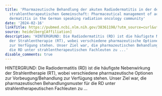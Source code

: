 ```yaml
---
title: 'Pharmazeutische Behandlung der akuten Radiodermatitis in der deutschsprachigen
  strahlentherapeutischen Gemeinschaft: Pharmaceutical management of acute radiation
  dermatitis in the German speaking radiation oncology community'
date: '2024-02-16'
linkTitle: https://pubmed.ncbi.nlm.nih.gov/38361198/?utm_source=curl&utm_medium=rss&utm_campaign=pubmed-2&utm_content=1FakS-2QOkCT8HsMOQP1bCRQ4YzyumYOmxmF0moLsQ3dFB1E9V&fc=20220326224207&ff=20240216170700&v=2.18.0
source: heidelberg[Affiliation]
description: 'HINTERGRUND: Die Radiodermatitis (RD) ist die häufigste Nebenwirkung
  der Strahlentherapie (RT), wobei verschiedene pharmazeutische Optionen zur Vorbeugung/Behandlung
  zur Verfügung stehen. Unser Ziel war, die pharmazeutischen Behandlungsmuster für
  die RD unter strahlentherapeutischen Fachleuten zu ...'
disable_comments: true
---
```

HINTERGRUND: Die Radiodermatitis (RD) ist die häufigste Nebenwirkung der Strahlentherapie (RT), wobei verschiedene pharmazeutische Optionen zur Vorbeugung/Behandlung zur Verfügung stehen. Unser Ziel war, die pharmazeutischen Behandlungsmuster für die RD unter strahlentherapeutischen Fachleuten zu ...
